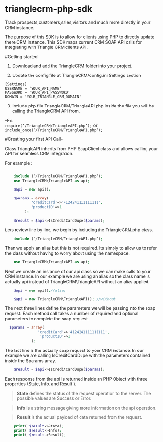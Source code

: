 trianglecrm-php-sdk
===================
Track prospects,customers,sales,visitors and much more directly in your CRM instance.

The purpose of this SDK is to allow for clients using PHP to directly update there CRM instance.
This SDK maps current CRM SOAP API calls for integrating with Triangle CRM clients API.


#Getting started
1. Download and add the TriangleCRM folder into your project.

2. Update the config file at TriangleCRM/config.ini Settings section 
```
[Settings]
USERNAME = ‘YOUR_API_NAME’
PASSWORD = ‘YOUR_API_PASSWORD’
DOMAIN = 'YOUR_TRIANGLE_CRM_DOMAIN'
```

3. Include php file TriangleCRM/TriangleAPI.php inside the file you will be calling the TriangleCRM API from.

-Ex.		
 ```require(‘/TriangleCRM/TriangleAPI.php’);``` 
or	
```include_once(‘/TriangleCRM/TriangleAPI.php’);```



#Creating your first API Call-

Class TriangleAPI inherits from PHP SoapClient class and allows calling your API for seamless CRM integration. 

For example :

```php

    include (‘/TriangleCRM/TriangleAPI.php’);
    use TriangleCRM\TriangleAPI as api;

    $api = new api();

    $params = array(
            'creditCard'=>'4124241111111111',
            'productID'=>1
         );
        
    $result = $api->IsCreditCardDupe($params);

```

Lets review line by line, we begin by including the TriangleCRM.php class.

```php
    include (‘/TriangleCRM/TriangleAPI.php’);
```
Than we apply an alias but this is not required. Its simply to allow us to refer the class without having to worry about using the namespace. 

```php
    use TriangleCRM\TriangleAPI as api;

```

Next we create an instance of our api class so we can make calls to your CRM instance. 
In our example we are using an alias so the class name is actually api instead of TriangleCRM\TriangleAPI without an alias applied.

```php
    $api = new api();//alias

    $api = new TriangleCRM\TriangleAPI(); //without
```
The next three lines define the parameters we will be passing into the soap request.
Each method call takes a number of required and optional parameters to complete the soap request.

```php
  $params = array(
               'creditCard'=>'4124241111111111',
                'productID'=>1
            );
```

The last line is the actually soap request to your CRM instance. 
In our example we are calling IsCreditCardDupe with the parameters contained inside the $params array.

```php
    $result = $api->IsCreditCardDupe($params);
```

Each response from the api is returned inside an PHP Object with three properties (State, Info, and Result ).

><b>State</b> defines the status of the request operation to the server. 
The possible values are Success or Error.

><b>Info</b> is a string message giving more information on the api operation. 
	
><b>Result</b> is the actual payload of data returned from the request.


```php	
    print( $result->State);
    print( $result->Info);
    print( $result->Result);
```

